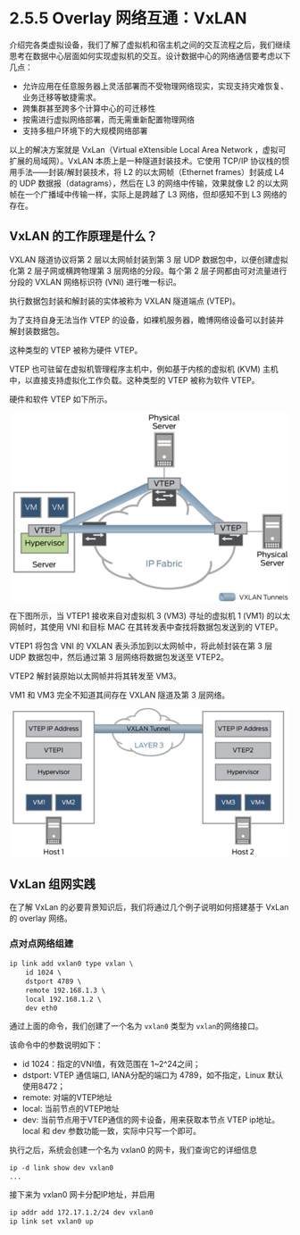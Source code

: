 # 2.5.5 Overlay 网络互通：VxLAN

介绍完各类虚拟设备，我们了解了虚拟机和宿主机之间的交互流程之后，我们继续思考在数据中心层面如何实现虚拟机的交互。设计数据中心的网络通信要考虑以下几点：

- 允许应用在任意服务器上灵活部署而不受物理网络现实，实现支持灾难恢复、业务迁移等敏捷需求。
- 跨集群甚至跨多个计算中心的可迁移性
- 按需进行虚拟网络部署，而无需重新配置物理网络
- 支持多租户环境下的大规模网络部署

以上的解决方案就是 VxLan（Virtual eXtensible Local Area Network ，虚拟可扩展的局域网）。VxLAN 本质上是一种隧道封装技术。它使用 TCP/IP 协议栈的惯用手法——封装/解封装技术，将 L2 的以太网帧（Ethernet frames）封装成 L4 的 UDP 数据报（datagrams），然后在 L3 的网络中传输，效果就像 L2 的以太网帧在一个广播域中传输一样，实际上是跨越了 L3 网络，但却感知不到 L3 网络的存在。


## VxLAN 的工作原理是什么？

VXLAN 隧道协议将第 2 层以太网帧封装到第 3 层 UDP 数据包中，以便创建虚拟化第 2 层子网或横跨物理第 3 层网络的分段。每个第 2 层子网都由可对流量进行分段的 VXLAN 网络标识符 (VNI) 进行唯一标识。

执行数据包封装和解封装的实体被称为 VXLAN 隧道端点 (VTEP)。

为了支持自身无法当作 VTEP 的设备，如裸机服务器，瞻博网络设备可以封装并解封装数据包。

这种类型的 VTEP 被称为硬件 VTEP。

VTEP 也可驻留在虚拟机管理程序主机中，例如基于内核的虚拟机 (KVM) 主机中，以直接支持虚拟化工作负载。这种类型的 VTEP 被称为软件 VTEP。

硬件和软件 VTEP 如下所示。

<div  align="center">
	<img src="../assets/vxlan-1.png" width = "500"  align=center />
</div>

在下图所示，当 VTEP1 接收来自对虚拟机 3 (VM3) 寻址的虚拟机 1 (VM1) 的以太网帧时，其使用 VNI 和目标 MAC 在其转发表中查找将数据包发送到的 VTEP。

VTEP1 将包含 VNI 的 VXLAN 表头添加到以太网帧中，将此帧封装在第 3 层 UDP 数据包中，然后通过第 3 层网络将数据包发送至 VTEP2。

VTEP2 解封装原始以太网帧并将其转发至 VM3。

VM1 和 VM3 完全不知道其间存在 VXLAN 隧道及第 3 层网络。

<div  align="center">
	<img src="../assets/vxlan-2.png" width = "500"  align=center />
</div>

## VxLan 组网实践

在了解 VxLan 的必要背景知识后，我们将通过几个例子说明如何搭建基于 VxLan 的 overlay 网络。

### 点对点网络组建

```
ip link add vxlan0 type vxlan \
	id 1024 \
	dstport 4789 \
	remote 192.168.1.3 \
	local 192.168.1.2 \
	dev eth0
```

通过上面的命令，我们创建了一个名为 `vxlan0` 类型为 `vxlan`的网络接口。

该命令中的参数说明如下：

- id 1024：指定的VNI值，有效范围在 1~2^24之间；
- dstport: VTEP 通信端口, IANA分配的端口为 4789，如不指定，Linux 默认使用8472；
- remote: 对端的VTEP地址
- local: 当前节点的VTEP地址
- dev: 当前节点用于VTEP通信的网卡设备，用来获取本节点 VTEP ip地址。local 和 dev 参数功能一致，实际中只写一个即可。

执行之后，系统会创建一个名为 vxlan0 的网卡，我们查询它的详细信息

```
ip -d link show dev vxlan0
...
```

接下来为 vxlan0 网卡分配IP地址，并启用

```
ip addr add 172.17.1.2/24 dev vxlan0
ip link set vxlan0 up
```

